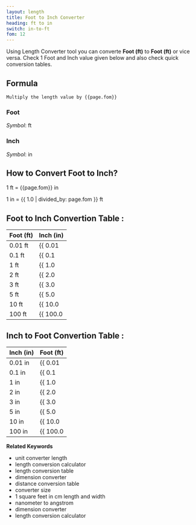 ```yaml
---
layout: length
title: Foot to Inch Converter
heading: ft to in
switch: in-to-ft
fom: 12
---
```


Using Length Converter tool you can converte **Foot (ft)** to **Foot (ft)** or vice versa. Check 1 Foot and Inch value given below and also check quick conversion tables.

## Formula
`Multiply the length value by {{page.fom}}`

### Foot
*Symbol*: ft

### Inch
*Symbol*: in

## How to Convert Foot to Inch?
1 ft = {{page.fom}} in

1 in = {{ 1.0 | divided_by: page.fom }} ft

## Foot to Inch Convertion Table :

| Foot (ft) | Inch (in) |
| ---- | ---- |
| 0.01 ft | {{ 0.01 | times: page.fom | round: 12 }} in |
| 0.1 ft | {{ 0.1 | times: page.fom | round: 12 }} in |
| 1 ft | {{ 1.0 | times: page.fom | round: 12 }} in |
| 2 ft | {{ 2.0 | times: page.fom | round: 12 }} in |
| 3 ft | {{ 3.0 | times: page.fom | round: 12 }} in |
| 5 ft | {{ 5.0 | times: page.fom | round: 12 }} in |
| 10 ft | {{ 10.0 | times: page.fom | round: 12 }} in |
| 100 ft | {{ 100.0 | times: page.fom | round: 12 }} in |

## Inch to Foot Convertion Table :

| Inch (in) | Foot (ft) |
| ---- | ---- |
| 0.01 in | {{ 0.01 | divided_by: page.fom | round: 12 }} ft |
| 0.1 in | {{ 0.1 | divided_by: page.fom | round: 12 }} ft |
| 1 in | {{ 1.0 | divided_by: page.fom | round: 12 }} ft |
| 2 in | {{ 2.0 | divided_by: page.fom | round: 12 }} ft |
| 3 in | {{ 3.0 | divided_by: page.fom | round: 12 }} ft |
| 5 in | {{ 5.0 | divided_by: page.fom | round: 12 }} ft |
| 10 in | {{ 10.0 | divided_by: page.fom | round: 12 }} ft |
| 100 in | {{ 100.0 | divided_by: page.fom | round: 12 }} ft |

<script>
selectInput[5].selected = true
selectOutput[4].selected = true
</script>

  **Related Keywords**

  <ul class='relatedKeyword'>
    <li>unit converter length</li>
    <li>length conversion calculator</li>
    <li>length conversion table</li>
    <li>dimension converter</li>
    <li>distance conversion table</li>
    <li>converter size</li>
    <li>1 square feet in cm length and width</li>
    <li>nanometer to angstrom</li>
    <li>dimension converter</li>
    <li>length conversion calculator</li>
  </ul>
  